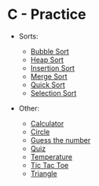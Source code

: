 # C - Practice

- Sorts:

  - [Bubble Sort](bubbleSort/bubbleSort.c)
  - [Heap Sort](heapSort/heapSort.c)
  - [Insertion Sort](insertionSort/insertionSort.c)
  - [Merge Sort](mergeSort/mergeSort.c)
  - [Quick Sort](quickSort/quickSort.c)
  - [Selection Sort](selectionSort/selectionSort.c)

- Other:
  - [Calculator](calculator/calculator.c)
  - [Circle](circle/circle.c)
  - [Guess the number](guessTheNumber/guessTheNumber.c)
  - [Quiz](quiz/quiz.c)
  - [Temperature](temperature/temperature.c)
  - [Tic Tac Toe](ticTacToe/ticTacToe.c)
  - [Triangle](triangle/triangle.c)
